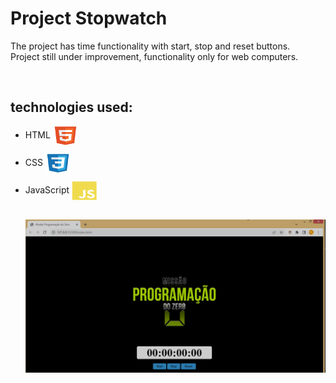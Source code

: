 <h1>Project Stopwatch</h1>
  <p>The project has time functionality with start, stop and reset buttons.<br>
Project still under improvement, functionality only for web computers.</p>
<br>
<h2>technologies used:</h2>
<ul>
  <li><p>HTML  <img align="center" alt="image-HTML" height="30" width="40" src="https://raw.githubusercontent.com/devicons/devicon/master/icons/html5/html5-original.svg">
 </p></li>
  <li><p>CSS  <img align="center" alt="image-CSS" height="30" width="40" src="https://raw.githubusercontent.com/devicons/devicon/master/icons/css3/css3-original.svg"></p></li>
 <li><p>JavaScript <img align="center" alt="image-JavaScript" height="30" width="40" src="https://raw.githubusercontent.com/devicons/devicon/master/icons/javascript/javascript-plain.svg"</p></li>
  <br>
  <img src="https://github.com/RuanCristoffer/Cronometro/blob/master/assets/stopwatch%20web.png" alt="image-stopwatch-web">
